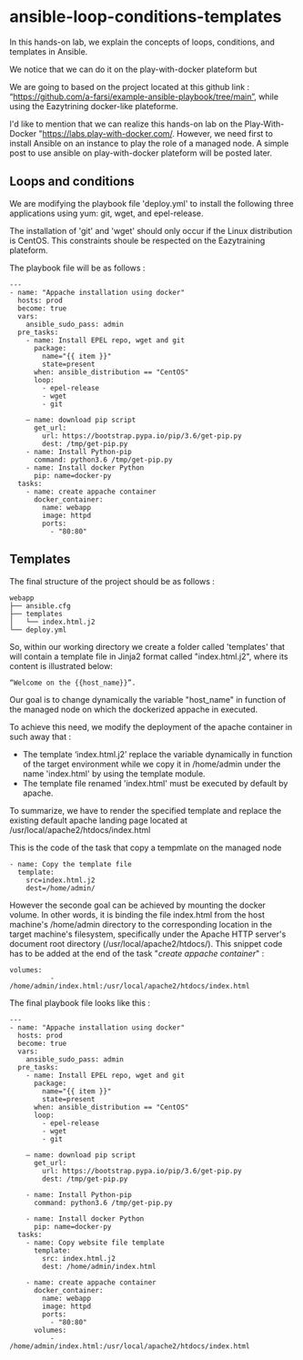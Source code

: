 # ansible-loop-conditions-templates

In  this hands-on lab, we explain the concepts of loops, conditions, and templates in Ansible.

We notice that we can do it on the play-with-docker plateform but  

We are going to based on the project located at this github link : “https://github.com/a-farsi/example-ansible-playbook/tree/main”, while using the Eazytrining docker-like plateforme. 

I'd like to mention that we can realize this hands-on lab on the Play-With-Docker "https://labs.play-with-docker.com/. However, we need first to install Ansible on an instance to play the role of a managed node. A simple post to use ansible on play-with-docker plateform will be posted later.

## Loops and conditions

We are modifying the playbook file 'deploy.yml' to install the following three applications using yum: git, wget, and epel-release.

The installation of 'git' and 'wget' should only occur if the Linux distribution is CentOS. This constraints shoule be respected on the Eazytraining plateform. 

The playbook file will be as follows : 

```
---
- name: "Appache installation using docker"
  hosts: prod
  become: true
  vars:
    ansible_sudo_pass: admin
  pre_tasks:
    - name: Install EPEL repo, wget and git
      package: 
        name="{{ item }}" 
        state=present
      when: ansible_distribution == "CentOS"
      loop:
        - epel-release
        - wget
        - git

    – name: download pip script
      get_url:
        url: https://bootstrap.pypa.io/pip/3.6/get-pip.py
        dest: /tmp/get-pip.py
    - name: Install Python-pip
      command: python3.6 /tmp/get-pip.py
    - name: Install docker Python
      pip: name=docker-py
  tasks:
    - name: create appache container
      docker_container:
        name: webapp
        image: httpd
        ports:
          - "80:80"
```

## Templates
The final structure of the project should be as follows : 
```
webapp
├── ansible.cfg
├── templates
│   └── index.html.j2
└── deploy.yml
```

So, within our working directory we create a folder called 'templates' that will contain a template file in Jinja2 format called "index.html.j2", where its content is illustrated below: 

``` 
“Welcome on the {{host_name}}”. 
```

Our goal is to change dynamically the variable "host_name" in function of the managed node on which the dockerized appache in executed.

To achieve this need, we modify the deployment of the apache container in such away that  : 
- The template ‘index.html.j2’ replace the variable dynamically in function of the target environment while we copy it in /home/admin  under the name 'index.html' by using the template module.
- The template file renamed 'index.html' must be executed by default by apache.

To summarize, we have to render the specified template and replace the existing default apache landing page located at /usr/local/apache2/htdocs/index.html

This is the code of the task that copy a tempmlate on the managed node 

    - name: Copy the template file
      template: 
        src=index.html.j2 
        dest=/home/admin/

However the seconde goal can be achieved by mounting the docker volume. In other words, it is binding the file index.html from the host machine's /home/admin directory to the corresponding location in the target machine's filesystem, specifically under the Apache HTTP server's document root directory (/usr/local/apache2/htdocs/).
This snippet code has to be added at the end of the task "_create appache container_" : 

```
volumes:
          - /home/admin/index.html:/usr/local/apache2/htdocs/index.html
```

The final playbook file looks like this : 

```
---
- name: "Appache installation using docker"
  hosts: prod
  become: true
  vars:
    ansible_sudo_pass: admin
  pre_tasks:
    - name: Install EPEL repo, wget and git
      package: 
        name="{{ item }}" 
        state=present
      when: ansible_distribution == "CentOS"
      loop:
        - epel-release
        - wget
        - git

    – name: download pip script
      get_url:
        url: https://bootstrap.pypa.io/pip/3.6/get-pip.py
        dest: /tmp/get-pip.py
    
    - name: Install Python-pip
      command: python3.6 /tmp/get-pip.py
    
    - name: Install docker Python
      pip: name=docker-py
  tasks:
    - name: Copy website file template
      template:
        src: index.html.j2
        dest: /home/admin/index.html

    - name: create appache container
      docker_container:
        name: webapp
        image: httpd
        ports:
          - "80:80"
      volumes:
          - /home/admin/index.html:/usr/local/apache2/htdocs/index.html
```